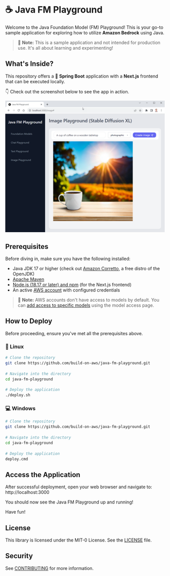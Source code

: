 # ☕ Java FM Playground

Welcome to the Java Foundation Model (FM) Playground! This is your go-to sample application for exploring how to utilize **Amazon Bedrock** using Java.

> 🚨 **Note:** This is a sample application and not intended for production use. It's all about learning and experimenting!

## What's Inside?

This repository offers a 🌱 **Spring Boot** application with a **Next.js** frontend that can be executed locally.

👇 Check out the screenshot below to see the app in action.

![Screenshot of the Java FM Playground, showing an example of a chat with Anthropic Claude v2](screenshot.png)

## Prerequisites

Before diving in, make sure you have the following installed:

- Java JDK 17 or higher (check out [Amazon Corretto](https://aws.amazon.com/corretto), a free distro of the OpenJDK)
- [Apache Maven](https://maven.apache.org/install.html)
- [Node.js (18.17 or later) and npm](https://docs.npmjs.com/downloading-and-installing-node-js-and-npm) (for the Next.js frontend)
- An active [AWS account](https://aws.amazon.com/free/) with configured credentials

> 🚨 **Note:** AWS accounts don't have access to models by default. You can [add access to specific models](https://docs.aws.amazon.com/bedrock/latest/userguide/model-access.html#add-model-access) using the model access page.

## How to Deploy

Before proceeding, ensure you've met all the prerequisites above.

### 🐧 Linux

```bash
# Clone the repository
git clone https://github.com/build-on-aws/java-fm-playground.git

# Navigate into the directory
cd java-fm-playground

# Deploy the application
./deploy.sh
```

### 💻 Windows

```bash
# Clone the repository
git clone https://github.com/build-on-aws/java-fm-playground.git

# Navigate into the directory
cd java-fm-playground

# Deploy the application
deploy.cmd
```

## Access the Application

After successful deployment, open your web browser and navigate to: http://localhost:3000

You should now see the Java FM Playground up and running!

Have fun!

## License

This library is licensed under the MIT-0 License. See the [LICENSE](LICENSE) file.

## Security

See [CONTRIBUTING](CONTRIBUTING.md#security-issue-notifications) for more information.
